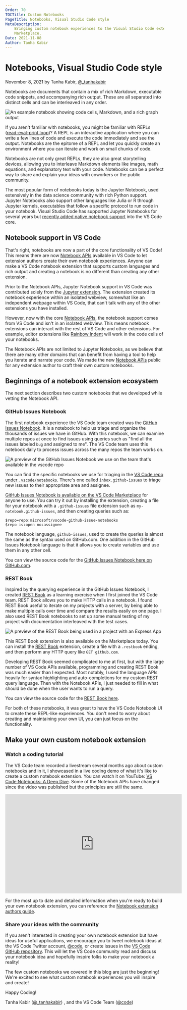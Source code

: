 ```yaml
---
Order: 70
TOCTitle: Custom Notebooks
PageTitle: Notebooks, Visual Studio Code style
MetaDescription:
    Bringing custom notebook experiences to the Visual Studio Code extension
    Marketplace.
Date: 2021-11-08
Author: Tanha Kabir
---
```


# Notebooks, Visual Studio Code style

November 8, 2021 by Tanha Kabir,
[@\_tanhakabir](https://twitter.com/_tanhakabir)

Notebooks are documents that contain a mix of rich Markdown, executable code
snippets, and accompanying rich output. These are all separated into distinct
cells and can be interleaved in any order.

![An example notebook showing code cells, Markdown, and a rich graph output](notebook.png)

If you aren't familiar with notebooks, you might be familiar with REPLs
([read-eval-print loop](https://wikipedia.org/wiki/Read%E2%80%93eval%E2%80%93print_loop))?
A REPL is an interactive application where you can write a few lines of code and
execute the code immediately and see the output. Notebooks are the epitome of a
REPL and let you quickly create an environment where you can iterate and work on
small chunks of code.

Notebooks are not only great REPLs, they are also great storytelling devices,
allowing you to interleave Markdown elements like images, math equations, and
explanatory text with your code. Notebooks can be a perfect way to share and
explain your ideas with coworkers or the public community.

The most popular form of notebooks today is the Jupyter Notebook, used
extensively in the data science community with rich Python support. Jupyter
Notebooks also support other languages like Julia or R through Jupyter kernels,
executables that follow a specific protocol to run code in your notebook. Visual
Studio Code has supported Jupyter Notebooks for several years but
[recently added native notebook support](https://code.visualstudio.com/blogs/2021/08/05/notebooks)
into the VS Code core.

## Notebook support in VS Code

That's right, notebooks are now a part of the core functionality of VS Code!
This means there are now [Notebook APIs](/api/extension-guides/notebook.md)
available in VS Code to let extension authors create their own notebook
experiences. Anyone can make a VS Code notebook extension that supports custom
languages and rich output and creating a notebook is no different than creating
any other extension.

Prior to the Notebook APIs, Jupyter Notebook support in VS Code was contributed
solely from the
[Jupyter extension](https://marketplace.visualstudio.com/items?itemName=ms-toolsai.jupyter).
The extension created its notebook experience within an isolated webview,
somewhat like an independent webpage within VS Code, that can't talk with any of
the other extensions you have installed.

However, now with the core [Notebook APIs](/api/extension-guides/notebook.md),
the notebook support comes from VS Code and isn't in an isolated webview. This
means notebook extensions can interact with the rest of VS Code and other
extensions. For example, editor extensions like
[Rainbow Indent](https://marketplace.visualstudio.com/items?itemName=oderwat.indent-rainbow)
will work in the code cells of your notebooks.

The Notebook APIs are not limited to Jupyter Notebooks, as we believe that there
are many other domains that can benefit from having a tool to help you iterate
and narrate your code. We made the new
[Notebook APIs](/api/extension-guides/notebook.md) public for any extension
author to craft their own custom notebooks.

## Beginnings of a notebook extension ecosystem

The next section describes two custom notebooks that we developed while vetting
the Notebook API.

### GitHub Issues Notebook

The first notebook experience the VS Code team created was the
[GitHub Issues Notebook](https://marketplace.visualstudio.com/items?itemName=ms-vscode.vscode-github-issue-notebooks).
It is a notebook to help us triage and organize the thousands of issues we have
in GitHub. With this notebook, we can examine multiple repos at once to find
issues using queries such as "find all the issues labeled `bug` and assigned to
me". The VS Code team uses this notebook daily to process issues across the many
repos the team works on.

![A preview of the GitHub Issues Notebook we use on the team that's available in the vscode repo](github-issues-notebook.png)

You can find the specific notebooks we use for triaging in the
[VS Code repo under `.vscode/notebooks`](https://github.com/microsoft/vscode/tree/main/.vscode/notebooks).
There's one called `inbox.github-issues` to triage new issues to their
appropriate area and assignee.

[GitHub Issues Notebook is available on the VS Code Marketplace](https://marketplace.visualstudio.com/items?itemName=ms-vscode.vscode-github-issue-notebooks)
for anyone to use. You can try it out by installing the extension, creating a
file for your notebook with a `.github-issues` file extension such as
`my-notebook.github-issues`, and then creating queries such as:

```
$repo=repo:microsoft/vscode-github-issue-notebooks
$repo is:open no:assignee
```

The notebook language, `github-issues`, used to create the queries is almost the
same as the syntax used on GitHub.com. One addition in the GitHub Issues
Notebook language is that it allows you to create variables and use them in any
other cell.

You can view the source code for the
[GitHub Issues Notebook here on GitHub.com](https://github.com/microsoft/vscode-github-issue-notebooks).

### REST Book

Inspired by the querying experience in the GitHub Issues Notebook, I created
[REST Book](https://marketplace.visualstudio.com/items?itemName=tanhakabir.rest-book)
as a learning exercise when I first joined the VS Code team. REST Book allows
you to make HTTP calls in a notebook. I found REST Book useful to iterate on my
projects with a server, by being able to make multiple calls over time and
compare the results easily on one page. I also used REST Book notebooks to set
up some manual testing of my project with documentation interleaved with the
test cases.

![A preview of the REST Book being used in a project with an Express App](rest-book.png)

This REST Book extension is also available on the Marketplace today. You can
install the
[REST Book](https://marketplace.visualstudio.com/items?itemName=tanhakabir.rest-book)
extension, create a file with a `.restbook` ending, and then perform any HTTP
query like `GET github.com`.

Developing REST Book seemed complicated to me at first, but with the large
number of VS Code APIs available, programming and creating REST Book was much
easier than I expected. Most notably, I used the language APIs heavily for
syntax highlighting and auto-completions for my custom REST query language. Then
with the Notebook APIs, I just needed to fill in what should be done when the
user wants to run a query.

You can view the source code for the
[REST Book here](https://github.com/tanhakabir/rest-book).

For both of these notebooks, it was great to have the VS Code Notebook UI to
create these REPL-like experiences. You don't need to worry about creating and
maintaining your own UI, you can just focus on the functionality.

## Make your own custom notebook extension

### Watch a coding tutorial

The VS Code team recorded a livestream several months ago about custom notebooks
and in it, I showcased in a live coding demo of what it's like to create a
custom notebook extension. You can watch it on YouTube:
[VS Code Notebooks: A Deep Dive](https://youtu.be/D-AXZZDTQhM). Some of the
Notebook APIs have changed since the video was published but the principles are
still the same.

<iframe width="560" height="315" src="https://www.youtube-nocookie.com/embed/D-AXZZDTQhM" title="YouTube video player" frameborder="0" allow="accelerometer; autoplay; clipboard-write; encrypted-media; gyroscope; picture-in-picture" allowfullscreen></iframe>

For the most up to date and detailed information when you're ready to build your
own notebook extension, you can reference the
[Notebook extension authors guide](/api/extension-guides/notebook.md).

### Share your ideas with the community

If you aren't interested in creating your own notebook extension but have ideas
for useful applications, we encourage you to tweet notebook ideas at the VS Code
Twitter account, [@code](https://twitter.com/code), or create issues in the
[VS Code GitHub repository](https://github.com/microsoft/vscode). This will let
the VS Code community read and discuss your notebook idea and hopefully inspire
folks to make your notebook a reality!

The few custom notebooks we covered in this blog are just the beginning! We're
excited to see what custom notebook experiences you will inspire and create!

Happy Coding!

Tanha Kabir ([@\_tanhakabir](https://twitter.com/_tanhakabir)) , and the VS Code
Team ([@code](https://twitter.com/code))
